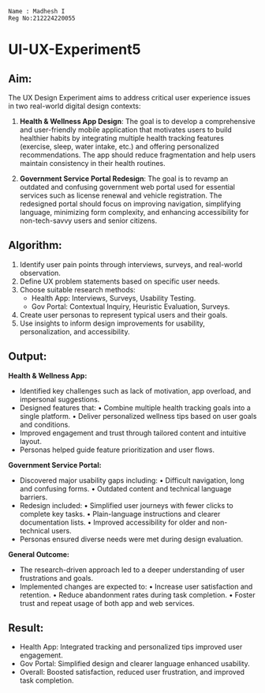 ```
Name : Madhesh I
Reg No:212224220055
```
# UI-UX-Experiment5

## Aim:
The UX Design Experiment aims to address critical user experience issues in two real-world digital design contexts:

1. **Health & Wellness App Design**:
   The goal is to develop a comprehensive and user-friendly mobile application that motivates users to build healthier habits by integrating multiple health tracking features (exercise, sleep, water intake, etc.) and offering personalized recommendations. The app should reduce fragmentation and help users maintain consistency in their health routines.

2. **Government Service Portal Redesign**:
   The goal is to revamp an outdated and confusing government web portal used for essential services such as license renewal and vehicle registration. The redesigned portal should focus on improving navigation, simplifying language, minimizing form complexity, and enhancing accessibility for non-tech-savvy users and senior citizens.

## Algorithm:
1. Identify user pain points through interviews, surveys, and real-world observation.
2. Define UX problem statements based on specific user needs.
3. Choose suitable research methods:
   - Health App: Interviews, Surveys, Usability Testing.
   - Gov Portal: Contextual Inquiry, Heuristic Evaluation, Surveys.
4. Create user personas to represent typical users and their goals.
5. Use insights to inform design improvements for usability, personalization, and accessibility.

## Output:
**Health & Wellness App:**
- Identified key challenges such as lack of motivation, app overload, and impersonal suggestions.
- Designed features that:
  • Combine multiple health tracking goals into a single platform.
  • Deliver personalized wellness tips based on user goals and conditions.
- Improved engagement and trust through tailored content and intuitive layout.
- Personas helped guide feature prioritization and user flows.

**Government Service Portal:**
- Discovered major usability gaps including:
  • Difficult navigation, long and confusing forms.
  • Outdated content and technical language barriers.
- Redesign included:
  • Simplified user journeys with fewer clicks to complete key tasks.
  • Plain-language instructions and clearer documentation lists.
  • Improved accessibility for older and non-technical users.
- Personas ensured diverse needs were met during design evaluation.

**General Outcome:**
- The research-driven approach led to a deeper understanding of user frustrations and goals.
- Implemented changes are expected to:
  • Increase user satisfaction and retention.
  • Reduce abandonment rates during task completion.
  • Foster trust and repeat usage of both app and web services.

## Result:
- Health App: Integrated tracking and personalized tips improved user engagement.
- Gov Portal: Simplified design and clearer language enhanced usability.
- Overall: Boosted satisfaction, reduced user frustration, and improved task completion.
